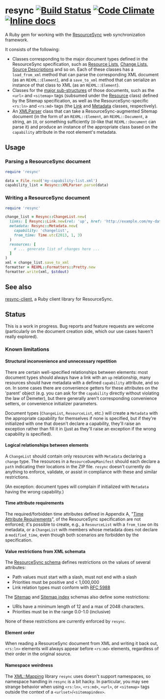 # resync [![Build Status](https://travis-ci.org/dmolesUC3/resync.png?branch=master)](https://travis-ci.org/dmolesUC3/resync) [![Code Climate](https://codeclimate.com/github/dmolesUC3/resync.png)](https://codeclimate.com/github/dmolesUC3/resync) [![Inline docs](http://inch-ci.org/github/dmolesUC3/resync.png)](http://inch-ci.org/github/dmolesUC3/resync)

A Ruby gem for working with the
[ResourceSync](http://www.openarchives.org/rs/1.0/resourcesync) web
synchronization framework.

It consists of the following:

  - Classes corresponding to the major document types defined in the
  ResourceSync specification, such as
  [Resource Lists](http://www.openarchives.org/rs/1.0/resourcesync#ResourceList),
  [Change Lists](http://www.openarchives.org/rs/1.0/resourcesync#ChangeList),
  [Source Descriptions](http://www.openarchives.org/rs/1.0/resourcesync#SourceDesc)
  and so on. Each of these classes has a `load_from_xml` method that
  can parse the corresponding XML document (as an `REXML::Element`),
  and a `save_to_xml` method that can serialize an instance of that
  class to XML (as an `REXML::Element`).
  - Classes for the
  [major sub-structures](http://www.openarchives.org/rs/1.0/resourcesync#DocumentFormats)
  of those documents, such as the `<url>` and `<sitemap>` tags
  (subsumed under the [Resource](lib/resync/resource.rb) class)
  defined by the Sitemap specification, as well as the
  ResourceSync-specific `<rs:ln>` and `<rs:md>` tags (the
  [Link](lib/resync/link.rb) and [Metadata](lib/resync/metadata.rb)
  classes, respectively).
  - An [XMLParser](lib/resync/xml_parser.rb) class that can take a
  ResourceSync-augmented Sitemap document (in the form of an
  `REXML::Element`, an `REXML::Document`, a string, an `IO`, or
  something sufficiently `IO`-like that `REXML::Document` can parse
  it) and produce an instance of the appropriate class based on the
  `capability` attribute in the root element's metadata.

## Usage

### Parsing a ResourceSync document

```ruby
require 'resync'

data = File.read('my-capability-list.xml')
capability_list = Resync::XMLParser.parse(data)
```

### Writing a ResourceSync document

```ruby
require 'resync'

change_list = Resync::ChangeList.new(
  links: [ Resync::Link.new(rel: 'up', href: 'http://example.com/my-dataset/my-capability-list.xml') ],
  metadata: Resync::Metadata.new(
    capability: 'changelist',
    from_time: Time.utc(2013, 1, 3)
  )
  resources: [
    # ... generate list of changes here ...
  ]
)
xml = change_list.save_to_xml
formatter = REXML::Formatters::Pretty.new
formatter.write(xml, $stdout)
```

## See also

[resync-client](https://github.com/dmolesUC3/resync-client), a Ruby
client library for ResourceSync.

## Status

This is a work in progress. Bug reports and feature requests are
welcome (particularly on the document creation side, which our use
cases haven't really explored).

### Known limitations

#### Structural inconvenience and unnecessary repetition

There are certain well-specified relationships between elements: most
document types should always have a link with an `up` relationship,
many resources should have metadata with a defined `capability`
attribute, and so on. In some cases there are convenience getters for
these attributes on the 'parent' object (e.g. you can ask for the
`capability` directly without violating the law of Demeter), but there
generally aren't corresponding convenience setters, or convenience
initializer parameters.

Document types (`ChangeList`, `ResourceList`, etc.) will create a
`Metadata` with the appropriate capability for themselves if none is
specified, but if they're initialized with one that doesn't declare a
capability, they'll raise an exception rather than fill it in (just as
they'll raise an exception if the wrong capability is specified).

#### Logical relationships between elements

A `ChangeList` should contain only resources with `Metadata` declaring
a `change` type. The resources in a `ResourceDumpManifest` should each
declare a `path` indicating their locations in the ZIP file. `resync`
doesn't currently do anything to enforce, validate, or assist in
compliance with these and similar restrictions.

(An exception: document types will complain if initialized with
`Metadata` having the wrong capability.)

#### Time attribute requirements

The required/forbidden time attributes defined in Appendix A,
"[Time Attribute Requirements](http://www.openarchives.org/rs/1.0/resourcesync#TimeAttributeReqs)",
of the ResourceSync specification are not enforced; it's possible to
create, e.g., a `ResourceList` with a `from_time` on its metadata, or
a `ChangeList` with members whose metadata does not declare a
`modified_time`, even though both scenarios are forbidden by the
specification.

#### Value restrictions from XML schemata

The
[ResourceSync schema](http://www.openarchives.org/rs/0.9.1/resourcesync.xsd)
defines restrictions on the values of several attributes:

- Path values must start with a slash, must not end with a slash
- Priorities must be positive and < 1,000,000
- Link relation types must conform with
  [RFC 5988](http://tools.ietf.org/html/rfc5988)

The [Sitemap](http://www.sitemaps.org/schemas/sitemap/0.9/sitemap.xsd)
and
[Sitemap index](http://www.sitemaps.org/schemas/sitemap/0.9/siteindex.xsd)
schemas also define some restrictions:

- URIs have a minimum length of 12 and a max of 2048 characters.
- Priorities must be in the range 0.0-1.0 (inclusive)

None of these restrictions are currently enforced by `resync`.

#### Element order

When reading a ResourceSync document from XML and writing it back out,
`<rs:ln>` elements will always appear before `<rs:md>` elements,
regardless of their order in the original source.

#### Namespace weirdness

The [XML::Mapping](https://github.com/multi-io/xml-mapping) library
`resync` uses doesn't support namespaces, so namespace handling in
`resync` is a bit hacky. In particular, you may see strange behavior
when using `<rs:ln>`, `<rs:md>`, `<url>`, or `<sitemap>` tags outside
the context of a `<urlset>`/`<sitemapindex>`.

